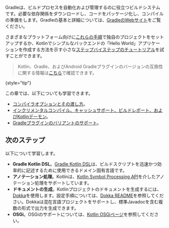 [//]: # (title: Gradle)

Gradleは、ビルドプロセスを自動化および管理するのに役立つビルドシステムです。必要な依存関係をダウンロードし、コードをパッケージ化し、コンパイルの準備をします。Gradleの基本と詳細については、[GradleのWebサイト](https://docs.gradle.org/current/userguide/userguide.html)をご覧ください。

さまざまなプラットフォーム向けに[これらの手順](gradle-configure-project.md)で独自のプロジェクトをセットアップするか、Kotlinでシンプルなバックエンドの「Hello World」アプリケーションを作成する方法を示す小さな[ステップバイステップのチュートリアル](get-started-with-jvm-gradle-project.md)を試すことができます。

> Kotlin、Gradle、およびAndroid Gradleプラグインのバージョンの互換性に関する情報は[こちら](gradle-configure-project.md#apply-the-plugin)で確認できます。
> 
{style="tip"}

この章では、以下についても学習できます。
* [コンパイラオプションとその渡し方](gradle-compiler-options.md)。
* [インクリメンタルコンパイル、キャッシュサポート、ビルドレポート、およびKotlinデーモン](gradle-compilation-and-caches.md)。
* [Gradleプラグインのバリアントのサポート](gradle-plugin-variants.md)。

## 次のステップ

以下について学習します。
* **Gradle Kotlin DSL**。[Gradle Kotlin DSL](https://docs.gradle.org/current/userguide/kotlin_dsl.html)は、ビルドスクリプトを迅速かつ効率的に記述するために使用できるドメイン固有言語です。
* **アノテーション処理**。Kotlinは、[Kotlin Symbol Processing API](ksp-reference.md)を介したアノテーション処理をサポートしています。
* **ドキュメントの生成**。Kotlinプロジェクトのドキュメントを生成するには、[Dokka](https://github.com/Kotlin/dokka)を使用します。設定手順については、[Dokka README](https://github.com/Kotlin/dokka/blob/master/README.md#using-the-gradle-plugin)を参照してください。Dokkaは混在言語プロジェクトをサポートし、標準Javadocを含む複数の形式で出力を生成できます。
* **OSGi**。OSGiのサポートについては、[Kotlin OSGiページ](kotlin-osgi.md)を参照してください。
